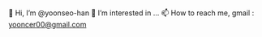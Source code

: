 👋 Hi, I’m @yoonseo-han
👀 I’m interested in ...
📫 How to reach me, gmail : yooncer00@gmail.com


<!---
yoonseo-han/yoonseo-han is a ✨ special ✨ repository because its `README.md` (this file) appears on your GitHub profile.
You can click the Preview link to take a look at your changes.
--->
